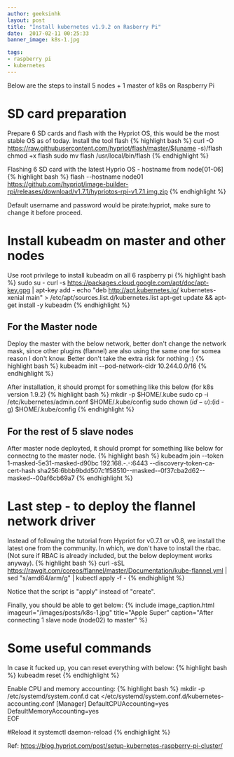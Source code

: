 ```yaml
---
author: geeksinhk
layout: post
title: "Install kubernetes v1.9.2 on Rasberry Pi"
date:  2017-02-11 00:25:33
banner_image: k8s-1.jpg

tags:
- raspberry pi
- kubernetes
---
```

Below are the steps to install 5 nodes + 1 master of k8s on Raspberry Pi

SD card preparation
====================
Prepare 6 SD cards and flash with the Hypriot OS, this would be the most stable OS as of today.
Install the tool flash
{% highlight bash %}
curl -O https://raw.githubusercontent.com/hypriot/flash/master/$(uname -s)/flash
chmod +x flash
sudo mv flash /usr/local/bin/flash
{% endhighlight %}

<!--more-->

Flashing 6 SD card with the latest Hyprio OS - hostname from node[01-06]
{% highlight bash %}
flash --hostname node01 https://github.com/hypriot/image-builder-rpi/releases/download/v1.7.1/hypriotos-rpi-v1.7.1.img.zip
{% endhighlight %}

Default username and password would be pirate:hypriot, make sure to change it before proceed.

Install kubeadm on master and other nodes
====================
Use root privilege to install kubeadm on all 6 raspberry pi
{% highlight bash %}
sudo su -
curl -s https://packages.cloud.google.com/apt/doc/apt-key.gpg | apt-key add -
echo "deb http://apt.kubernetes.io/ kubernetes-xenial main" > /etc/apt/sources.list.d/kubernetes.list
apt-get update && apt-get install -y kubeadm
{% endhighlight %}


For the Master node
---------------------
Deploy the master with the below network, better don't change the network mask, since other plugins (flannel) are also using the same one for somea reason I don't know. Better don't take the extra risk for nothing :)
{% highlight bash %}
kubeadm init --pod-network-cidr 10.244.0.0/16
{% endhighlight %}

After installation, it should prompt for something like this below (for k8s version 1.9.2)
{% highlight bash %}
mkdir -p $HOME/.kube
sudo cp -i /etc/kubernetes/admin.conf $HOME/.kube/config
sudo chown $(id -u):$(id -g) $HOME/.kube/config
{% endhighlight %}

For the rest of 5 slave nodes
---------------------
After master node deployted, it should prompt for something like below for connectng to the master node.
{% highlight bash %}
kubeadm join --token 1-masked-5e31-masked-d90bc 192.168.-.-:6443 --discovery-token-ca-cert-hash sha256:6bbb9bdd507c1f58510--masked--0f37cba2d62--masked--00af6cb69a7
{% endhighlight %}

Last step - to deploy the flannel network driver
====================
Instead of following the tutorial from Hypriot for v0.7.1 or v0.8, we install the latest one from the community.
In which, we don't have to install the rbac. (Not sure if RBAC is already included, but the below deployment works anyway).
{% highlight bash %}
curl -sSL https://rawgit.com/coreos/flannel/master/Documentation/kube-flannel.yml | sed "s/amd64/arm/g" | kubectl apply -f -
{% endhighlight %}

Notice that the script is "apply" instead of "create".

Finally, you should be able to get below:
{% include image_caption.html imageurl="/images/posts/k8s-1.jpg" title="Apple Super" caption="After connecting 1 slave node (node02) to master" %}

Some useful commands
========================
In case it fucked up, you can reset everything with below:
{% highlight bash %}
kubeadm reset
{% endhighlight %}


Enable CPU and memory accounting:
{% highlight bash %}
mkdir -p /etc/systemd/system.conf.d
cat <<EOF >/etc/systemd/system.conf.d/kubernetes-accounting.conf
[Manager]
DefaultCPUAccounting=yes
DefaultMemoryAccounting=yes  
EOF

#Reload it
systemctl daemon-reload
{% endhighlight %}



Ref:
https://blog.hypriot.com/post/setup-kubernetes-raspberry-pi-cluster/
